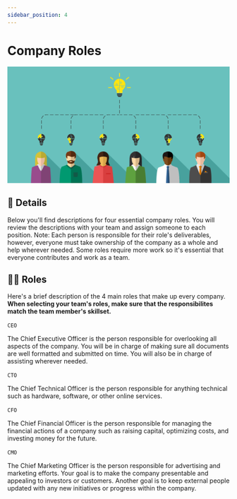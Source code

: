 ```yaml
---
sidebar_position: 4
---
```


# Company Roles

![CompanyRoles](/img/company-roles.png)

## 📃 Details

Below you'll find descriptions for four essential company roles. You will review the descriptions with your team and assign someone to each position. Note: Each person is responsible for their role's deliverables, however, everyone must take ownership of the company as a whole and help wherever needed. Some roles require more work so it's essential that everyone contributes and work as a team.


## 👩‍💼 Roles

Here's a brief description of the 4 main roles that make up every company. **When selecting your team's roles, make sure that the responsibilites match the team member's skillset.**

`CEO` 

The Chief Executive Officer is the person responsible for overlooking all aspects of the company. You will be in charge of making sure all documents are well formatted and submitted on time. You will also be in charge of assisting wherever needed. 

`CTO`

The Chief Technical Officer is the person responsible for anything technical such as hardware, software, or other online services.

`CFO`

The Chief Financial Officer is the person responsible for managing the financial actions of a company such as raising capital, optimizing costs, and investing money for the future.

`CMO`

The Chief Marketing Officer is the person responsible for advertising and marketing efforts. Your goal is to make the company presentable and appealing to investors or customers. Another goal is to keep external people updated with any new initiatives or progress within the company.